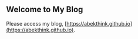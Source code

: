 ## Welcome to My Blog

Please access my blog, [https://abekthink.github.io](https://abekthink.github.io).
